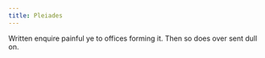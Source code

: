 ```yaml
---
title: Pleiades
---
```

Written enquire painful ye to offices forming it. Then so does over sent dull on.